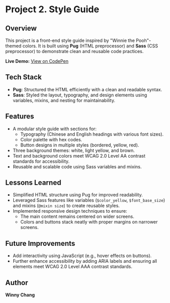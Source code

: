 # **Project 2. Style Guide**

## **Overview**
This project is a front-end style guide inspired by "Winnie the Pooh"-themed colors. It is built using **Pug** (HTML preprocessor) and **Sass** (CSS preprocessor) to demonstrate clean and reusable code practices.

**Live Demo:** [View on CodePen](https://codepen.io/WinnyChang-Yun/pen/gbYeKjb)

## **Tech Stack**
- **Pug**: Structured the HTML efficiently with a clean and readable syntax.
- **Sass**: Styled the layout, typography, and design elements using variables, mixins, and nesting for maintainability.

## **Features**
- A modular style guide with sections for:
  - Typography (Chinese and English headings with various font sizes).
  - Color palette with hex codes.
  - Button designs in multiple styles (bordered, yellow, red).
- Three background themes: white, light yellow, and brown.
- Text and background colors meet WCAG 2.0 Level AA contrast standards for accessibility.
- Reusable and scalable code using Sass variables and mixins.

## **Lessons Learned**
- Simplified HTML structure using Pug for improved readability.
- Leveraged Sass features like variables (`$color_yellow`, `$font_base_size`) and mixins (`@mixin size`) to create reusable styles.
- Implemented responsive design techniques to ensure:
  - The main content remains centered on wider screens.
  - Colors and buttons stack neatly with proper margins on narrower screens.

## **Future Improvements**
- Add interactivity using JavaScript (e.g., hover effects on buttons).
- Further enhance accessibility by adding ARIA labels and ensuring all elements meet WCAG 2.0 Level AAA contrast standards.

## **Author**
**Winny Chang**
